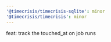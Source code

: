 ```yaml
---
'@timecrisis/timecrisis-sqlite': minor
'@timecrisis/timecrisis': minor
---
```


feat: track the touched_at on job runs
